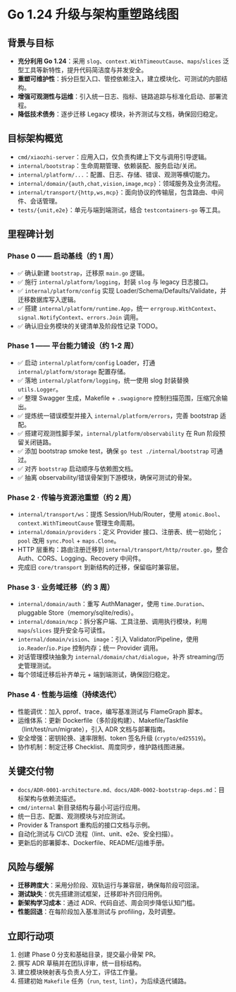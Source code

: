 # Go 1.24 升级与架构重塑路线图

## 背景与目标
- **充分利用 Go 1.24**：采用 `slog`、`context.WithTimeoutCause`、`maps`/`slices` 泛型工具等新特性，提升代码简洁度与并发安全。
- **重塑可维护性**：拆分巨型入口、管控依赖注入，建立模块化、可测试的内部结构。
- **增强可观测性与运维**：引入统一日志、指标、链路追踪与标准化启动、部署流程。
- **降低技术债务**：逐步迁移 Legacy 模块，补齐测试与文档，确保回归稳定。

## 目标架构概览
- `cmd/xiaozhi-server`：应用入口，仅负责构建上下文与调用引导逻辑。
- `internal/bootstrap`：生命周期管理、依赖装配、服务启动/关闭。
- `internal/platform/...`：配置、日志、存储、错误、观测等横切能力。
- `internal/domain/{auth,chat,vision,image,mcp}`：领域服务及业务流程。
- `internal/transport/{http,ws,mcp}`：面向协议的传输层，包含路由、中间件、会话管理。
- `tests/{unit,e2e}`：单元与端到端测试，结合 `testcontainers-go` 等工具。

## 里程碑计划

### Phase 0 —— 启动基线（约 1 周）
- ✅ 确认新建 `bootstrap`，迁移原 `main.go` 逻辑。
- ✅ 施行 `internal/platform/logging`，封装 `slog` 与 legacy 日志接口。
- ✅ `internal/platform/config` 实现 Loader/Schema/Defaults/Validate，并迁移数据库写入逻辑。
- ✅ 搭建 `internal/platform/runtime.App`，统一 `errgroup.WithContext`、`signal.NotifyContext`、`errors.Join` 调用。
- ✅ 确认旧业务模块的关键清单及阶段性记录 TODO。

### Phase 1 —— 平台能力铺设（约 1-2 周）
- ✅ 启动 `internal/platform/config` Loader，打通 `internal/platform/storage` 配置存储。
- ✅ 落地 `internal/platform/logging`，统一使用 slog 封装替换 `utils.Logger`。
- ✅ 整理 Swagger 生成，Makefile + `.swagignore` 控制扫描范围，压缩冗余输出。
- ✅ 提炼统一错误模型并接入 `internal/platform/errors`，完善 bootstrap 适配。
- ✅ 搭建可观测性脚手架，`internal/platform/observability` 在 Run 阶段预留关闭链路。
- ✅ 添加 bootstrap smoke test，确保 `go test ./internal/bootstrap` 可通过。
- ✅ 对齐 `bootstrap` 启动顺序与依赖图文档。
- ✅ 抽离 observability/错误骨架到下游模块，确保可测试的骨架。
### Phase 2 · 传输与资源池重塑（约 2 周）
- `internal/transport/ws`：提炼 Session/Hub/Router，使用 `atomic.Bool`、`context.WithTimeoutCause` 管理生命周期。
- `internal/domain/providers`：定义 Provider 接口、注册表、统一初始化；`pool` 改用 `sync.Pool` + `maps.Clone`。
- HTTP 层重构：路由注册迁移到 `internal/transport/http/router.go`，整合 Auth、CORS、Logging、Recovery 中间件。
- 完成旧 `core/transport` 到新结构的迁移，保留临时兼容层。

### Phase 3 · 业务域迁移（约 3 周）
- `internal/domain/auth`：重写 AuthManager，使用 `time.Duration`、pluggable Store（memory/sqlite/redis）。
- `internal/domain/mcp`：拆分客户端、工具注册、调用执行模块，利用 `maps`/`slices` 提升安全与可读性。
- `internal/domain/vision`、`image`：引入 Validator/Pipeline，使用 `io.Reader`/`io.Pipe` 控制内存；统一 Provider 调用。
- 对话管理模块抽象为 `internal/domain/chat/dialogue`，补齐 streaming/历史管理测试。
- 每个领域迁移后补齐单元 + 端到端测试，确保回归稳定。

### Phase 4 · 性能与运维（持续迭代）
- 性能调优：加入 pprof、trace，编写基准测试与 FlameGraph 脚本。
- 运维体系：更新 Dockerfile（多阶段构建）、Makefile/Taskfile（lint/test/run/migrate），引入 ADR 文档与部署指南。
- 安全增强：密钥轮换、速率限制、token 签名升级 (`crypto/ed25519`)。
- 协作机制：制定迁移 Checklist、周度同步，维护路线图进展。

## 关键交付物
- `docs/ADR-0001-architecture.md、docs/ADR-0002-bootstrap-deps.md`：目标架构与依赖流描述。
- `cmd/internal` 新目录结构与最小可运行应用。
- 统一日志、配置、观测模块与对应测试。
- Provider & Transport 重构后的接口文档与示例。
- 自动化测试与 CI/CD 流程（lint、unit、e2e、安全扫描）。
- 更新后的部署脚本、Dockerfile、README/运维手册。

## 风险与缓解
- **迁移跨度大**：采用分阶段、双轨运行与兼容层，确保每阶段可回滚。
- **测试缺失**：优先搭建测试框架，迁移即补齐回归用例。
- **新架构学习成本**：通过 ADR、代码自述、周会同步降低认知门槛。
- **性能回退**：在每阶段加入基准测试与 profiling，及时调整。

## 立即行动项
1. 创建 Phase 0 分支和基础目录，提交最小骨架 PR。
2. 撰写 ADR 草稿并在团队评审，统一目标结构。
3. 建立模块映射表与负责人分工，评估工作量。
4. 搭建初始 `Makefile` 任务（`run`, `test`, `lint`），为后续迭代铺路。



